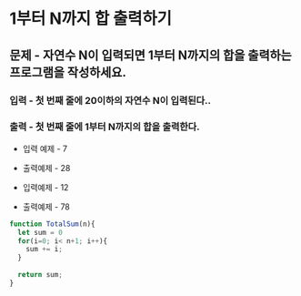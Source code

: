 
# 1부터 N까지 합 출력하기

## 문제 - 자연수 N이 입력되면 1부터 N까지의 합을 출력하는 프로그램을 작성하세요.

### 입력 - 첫 번째 줄에 20이하의 자연수 N이 입력된다..

### 출력 - 첫 번째 줄에 1부터 N까지의 합을 출력한다.

- 입력 예제 - 7

- 출력예제 - 28

- 입력예제 - 12

- 출력예제 - 78

```javascript
function TotalSum(n){
  let sum = 0
  for(i=0; i< n+1; i++){
    sum += i;
  }
  
  return sum;
}
```
